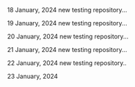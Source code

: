 18 January, 2024
new testing repository...

19 January, 2024
new testing repository...

20 January, 2024
new testing repository...

21 January, 2024
new testing repository...

22 January, 2024
new testing repository..

23 January, 2024